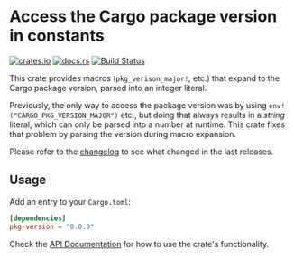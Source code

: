 # Access the Cargo package version in constants

[![crates.io](https://img.shields.io/crates/v/pkg-version.svg)](https://crates.io/crates/pkg-version)
[![docs.rs](https://docs.rs/pkg-version/badge.svg)](https://docs.rs/pkg-version/)
[![Build Status](https://travis-ci.org/jonas-schievink/pkg-version.svg?branch=master)](https://travis-ci.org/jonas-schievink/pkg-version)

This crate provides macros (`pkg_verison_major!`, etc.) that expand to the Cargo
package version, parsed into an integer literal.

Previously, the only way to access the package version was by using
`env!("CARGO_PKG_VERSION_MAJOR")` etc., but doing that always results in a
*string* literal, which can only be parsed into a number at runtime. This crate
fixes that problem by parsing the version during macro expansion.

Please refer to the [changelog](CHANGELOG.md) to see what changed in the last
releases.

## Usage

Add an entry to your `Cargo.toml`:

```toml
[dependencies]
pkg-version = "0.0.0"
```

Check the [API Documentation](https://docs.rs/pkg-version/) for how to use the
crate's functionality.
